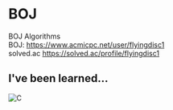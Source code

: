 # BOJ
 BOJ Algorithms<br/>
 BOJ: https://www.acmicpc.net/user/flyingdisc1 <br/>
 solved.ac https://solved.ac/profile/flyingdisc1

 ## I've been learned...
 <img alt="C" src="https://img.shields.io/badge/C-A8B9CC.svg?$style=for-the-badge&logo=C&logocolor=white"/>
